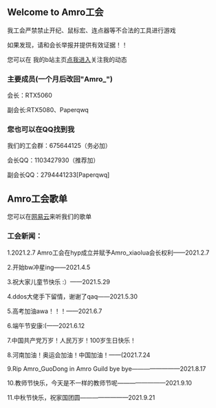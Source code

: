 ## Welcome to Amro工会

我工会严禁禁止开纪、鼠标宏、连点器等不合法的工具进行游戏

如果发现，请和会长举报并提供有效证据！！

您可以在 我的b站主页[点我进入](https://space.bilibili.com/690611470)关注我的动态


### 主要成员(一个月后改回"Amro_")
会长：RTX5060

副会长:RTX5080、Paperqwq

### 您也可以在QQ找到我

我们的工会群：675644125（务必加）

会长QQ：1103427930（推荐加）

副会长QQ：2794441233[Paperqwq]

## Amro工会歌单

您可以在[网易云](https://music.163.com/playlist?id=6699347002&userid=1787339911)来听我们的歌单

### 工会新闻：

1.2021.2.7 Amro工会在hyp成立并赋予Amro_xiaolua会长权利——2021.2.7

2.开始bw冲星ing——2021.4.5

3.祝大家儿童节快乐 :）——2021.5.29

4.ddos大佬手下留情，谢谢了qaq——2021.5.30

5.高考加油awa！！！——2021.6.7

6.端午节安康:(——2021.6.12

7.中国共产党万岁！人民万岁！100岁生日快乐！

8.河南加油！奥运会加油！中国加油！——(2021.7.24

9.Rip Amro_GuoDong in Amro Guild bye bye————————2021.8.17

10.教师节快乐，今天是不一样的教师节呢————————2021.9.10

11.中秋节快乐，祝家国团圆————————2021.9.21
